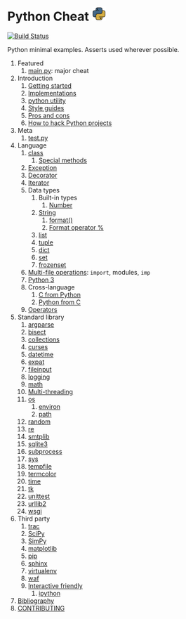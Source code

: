 # Python Cheat ![logo](logo.png)

[![Build Status](https://travis-ci.org/cirosantilli/python-cheat.svg?branch=master)](https://travis-ci.org/cirosantilli/python-cheat)

Python minimal examples. Asserts used wherever possible.

1.  Featured
    1. [main.py](main.py): major cheat
1.  Introduction
    1. [Getting started](getting-started.md)
    1. [Implementations](implementations.md)
    1. [python utility](python-utility.md)
    1. [Style guides](style-guides.md)
    1. [Pros and cons](pros-and-cons.md)
    1. [How to hack Python projects](how-to-hack-python-projects.md)
1.  Meta
    1. [test.py](test.py)
1.  Language
    1.  [class](class.py)
        1. [Special methods](special_methods.py)
    1.  [Exception](exception.py)
    1.  [Decorator](decorator.py)
    1.  [Iterator](iterator.py)
    1.  Data types
        1.  Built-in types
            1. [Number](number.py)
        1.  [String](string_cheat.py)
            1. [format()](format_method.py)
            1. [Format operator %](format_operator.py)
        1.  [list](list.py)
        1.  [tuple](tuple.py)
        1.  [dict](dict.py)
        1.  [set](set.py)
        1.  [frozenset](frozenset.py)
    1.  [Multi-file operations](multifile/): `import`, modules, `imp`
    1.  [Python 3](python3/)
    1.  Cross-language
        1. [C from Python](c_from_py/)
        1. [Python from C](python_from_c/)
    1.  [Operators](operators.py)
1.  Standard library
    1.  [argparse](argparse_cheat.py)
    1.  [bisect](bisect_cheat.py)
    1.  [collections](collection_cheat.py)
    1.  [curses](curses_cheat/)
    1.  [datetime](datetime_cheat.py)
    1.  [expat](expat_cheat.py)
    1.  [fileinput](fileinput/)
    1.  [logging](logging_cheat.py)
    1.  [math](math_cheat.py)
    1.  [Multi-threading](thread_cheat/)
    1.  [os](os_cheat.py)
        1.  [environ](environ.py)
        1.  [path](path_cheat.py)
    1.  [random](random_cheat.py)
    1.  [re](re_cheat.py)
    1.  [smtplib](smtplib_cheat.py)
    1.  [sqlite3](sqlite3.py)
    1.  [subprocess](subprocess_cheat/)
    1.  [sys](sys_cheat.py)
    1.  [tempfile](tempfile_cheat.py)
    1.  [termcolor](termcolor_cheat.py)
    1.  [time](time_cheat.py)
    1.  [tk](tk.py)
    1.  [unittest](unittest_cheat.py)
    1.  [urllib2](urllib2_cheat.py)
    1.  [wsgi](wsgi.py)
1.  Third party
    1.  [trac](trac.md)
    1.  [SciPy](scipy_cheat.py)
    1.  [SimPy](simpy_cheat.py)
    1.  [matplotlib](matplotlib/)
    1.  [pip](pip.md)
    1.  [sphinx](sphinx/)
    1.  [virtualenv](virtualenv/)
    1.  [waf](waf/)
    1.  [Interactive friendly](interactive-friendly.md)
        1. [ipython](ipython.ipy)
1.  [Bibliography](bibliography.md)
1.  [CONTRIBUTING](CONTRIBUTING.md)
